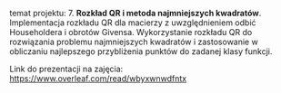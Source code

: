 temat projektu:
	7. **Rozkład QR i metoda najmniejszych kwadratów**. Implementacja rozkładu QR dla macierzy z uwzględnieniem odbić Householdera i obrotów Givensa. Wykorzystanie rozkładu QR do rozwiązania problemu najmniejszych kwadratów i zastosowanie w obliczaniu najlepszego przybliżenia punktów do zadanej klasy funkcji.

Link do prezentacji na zajęcia: https://www.overleaf.com/read/wbyxwnwdfntx
